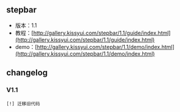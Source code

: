 ## stepbar

* 版本：1.1
* 教程：[http://gallery.kissyui.com/stepbar/1.1/guide/index.html](http://gallery.kissyui.com/stepbar/1.1/guide/index.html)
* demo：[http://gallery.kissyui.com/stepbar/1.1/demo/index.html](http://gallery.kissyui.com/stepbar/1.1/demo/index.html)

## changelog

### V1.1

    [!] 迁移旧代码


